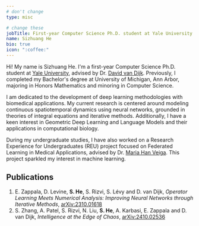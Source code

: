 ```yaml
---
# don't change
type: misc

# change these
jobTitle: First-year Computer Science Ph.D. student at Yale University
name: Sizhuang He
bio: true
icon: ":coffee:"
---
```


Hi! My name is Sizhuang He. I'm a first-year Computer Science Ph.D. student at [Yale University](https://www.yale.edu/), advised by Dr. [David van Dijk](https://www.vandijklab.org/). Previously, I completed my Bachelor's degree at University of Michigan, Ann Arbor, majoring in Honors Mathematics and minoring in Computer Science.

I am dedicated to the development of deep learning methodologies with biomedical applications. My current research is centered around modeling continuous spatiotemporal dynamics using neural networks, grounded in theories of integral equations and iterative methods. Additionally, I have a keen interest in Geometric Deep Learning and Language Models and their applications in computational biology.

During my undergraduate studies, I have also worked on a Research Experience for Undergraduates (REU) project focused on Federated Learning in Medical Applications, advised by Dr. [Maria Han Veiga](https://hanveiga.com/). This project sparkled my interest in machine learning.

## Publications 
1. E. Zappala, D. Levine, **S. He**, S. Rizvi, S. L&eacute;vy and D. van Dijk, *Operator Learning Meets Numerical Analysis: Improving Neural Networks through Iterative Methods*, [arXiv:2310.01618](https://arxiv.org/pdf/2310.01618.pdf)
1. S. Zhang, A. Patel,  S. Rizvi, N. Liu, **S. He**, A. Karbasi, E. Zappala and D. van Dijk, *Intelligence at the Edge of Chaos*, [arXiv:2410.02536](https://www.arxiv.org/pdf/2410.02536)